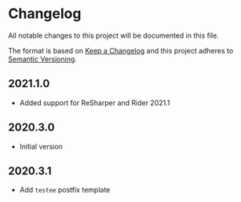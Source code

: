 # Changelog
All notable changes to this project will be documented in this file.

The format is based on [Keep a Changelog](http://keepachangelog.com/en/1.0.0/)
and this project adheres to [Semantic Versioning](http://semver.org/spec/v2.0.0.html).

## 2021.1.0
- Added support for ReSharper and Rider 2021.1

## 2020.3.0
- Initial version

## 2020.3.1
- Add `testee` postfix template
